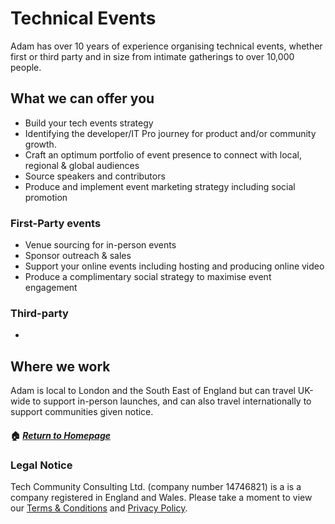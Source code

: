 # Technical Events

Adam has over 10 years of experience organising technical events, whether first or third party and in size from intimate gatherings to over 10,000 people. 

## What we can offer you
- Build your tech events strategy
- Identifying the developer/IT Pro journey for product and/or community growth. 
- Craft an optimum portfolio of event presence to connect with local, regional & global audiences
- Source speakers and contributors
- Produce and implement event marketing strategy including social promotion

### First-Party events
- Venue sourcing for in-person events
- Sponsor outreach & sales 
- Support your online events including hosting and producing online video
- Produce a complimentary social strategy to maximise event engagement

### Third-party 
- 

## Where we work
Adam is local to London and the South East of England but can travel UK-wide to support in-person launches, and can also travel internationally to support communities given notice.

<!-- ## Video/Imagery -->
<!-- ## Main Text Body (CTA link, form to fill out, bookings etc). --> 
<!-- ## Contact Form/Bookings (ideally set to side) -->
<!-- ## Case Study (could be one off, links to blog posts) -->
<!-- ## Link to Homepage -->
<!-- ## Other Services offered (link list) -->

<!-- This is commented out. -->


<!-- This is commented out.![Tech Community Graphic](https://github.com/adamj89/tech-community/blob/main/TCGraphic.png) -->


#### 🏠 _[Return to Homepage](https://tech-community.co.uk)_

### Legal Notice
Tech Community Consulting Ltd. (company number 14746821) is a is a company registered in England and Wales. Please take a moment to view our [Terms & Conditions](https://tech-community.co.uk/terms-conditions) and [Privacy Policy](https://tech-community.co.uk/privacy).
